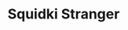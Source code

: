 ---
slug: squidki-stranger
title: Squidki Stranger
description: "Squidki Stranger is an exciting online game. Play for free directly in your browser!"
icon: /images/new_mods/Sprunki Stranger.png
url: https://wowtbc.net/sprunkin/sprunki-stranger/index.html
previewImage: /images/new_mods/Sprunki Stranger.png
type: new mods

# SEO配置
seo:
  title: "Squidki Stranger - Play Free Online Game | Fun Browser Games"
  description: "Squidki Stranger - Play this fun online game for free in your browser. No download required!"
  ogImage: "/images/new_mods/Sprunki Stranger.png"
  keywords: "squidki-stranger, online game, browser game, free game, new mods game, play online"

videoUrls:
  - https://www.youtube.com/embed/example1
  - https://www.youtube.com/embed/example2

whyPlay:
  title: "Why Play Squidki Stranger?"
  items:
    - "Immersive Gameplay: Squidki Stranger offers an engaging and immersive gaming experience that will keep you entertained for hours"
    - "Challenging Levels: Test your skills with increasingly difficult challenges and obstacles"
    - "Beautiful Graphics: Enjoy stunning visuals and smooth animations that bring the game world to life"
    - "Regular Updates: New content and features are added regularly to keep the game fresh and exciting"
    - "Free to Play: Experience all the fun without spending a penny"
    - "Community Features: Connect with other players, share strategies, and compete for high scores"
    - "Cross-Platform: Play on any device with a web browser, no downloads required"

features:
  title: "Key Features of Squidki Stranger"
  image: "/images/new_mods/Sprunki Stranger.png"
  items:
    - "Intuitive Controls: Easy to learn controls make Squidki Stranger accessible for players of all skill levels"
    - "Multiple Game Modes: Enjoy various gameplay options that provide different challenges and experiences"
    - "Character Customization: Personalize your gaming experience with unique characters and items"
    - "Achievement System: Complete special tasks to earn rewards and recognition"
    - "Leaderboards: Compete with players worldwide and see who can achieve the highest scores"

characteristics:
  title: "Game Characteristics"
  image: "/images/new_mods/Sprunki Stranger.png"
  items:
    - "Genre: New mods game with elements of strategy and skill"
    - "Difficulty: Suitable for both casual gamers and those seeking a challenge"
    - "Play Time: Quick sessions or extended gameplay, depending on your preference"
    - "Art Style: Vibrant and engaging visuals that enhance the gaming experience"
    - "Sound Design: Immersive audio that complements the gameplay perfectly"

info: "Squidki Stranger is an exciting online game that offers players a unique and engaging gaming experience. With its intuitive controls, stunning visuals, and challenging gameplay, Squidki Stranger provides hours of entertainment for players of all ages and skill levels. Whether you're looking for a quick gaming session during a break or an extended play session, Squidki Stranger delivers an immersive experience that will keep you coming back for more. The game features multiple levels of increasing difficulty, ensuring that players are constantly challenged as they progress. With regular updates adding new content and features, Squidki Stranger remains fresh and exciting, providing endless entertainment options for its growing community of players."

howToPlayIntro: "Welcome to Squidki Stranger! This guide will walk you through the basics and help you master the game. Whether you're a beginner or looking to improve your skills, these tips and instructions will enhance your gaming experience."

howToPlaySteps:
  - title: "Getting Started"
    description: "Begin your Squidki Stranger adventure by familiarizing yourself with the controls. Use your keyboard or mouse to navigate through the game interface. The tutorial will guide you through the basic mechanics and help you understand the objectives."
  - title: "Understanding the Objectives"
    description: "In Squidki Stranger, your main goal is to progress through levels by completing specific objectives. Each level presents unique challenges that require different strategies and approaches."
  - title: "Mastering the Controls"
    description: "Practice using the controls to improve your precision and reaction time. Squidki Stranger requires quick reflexes and strategic thinking to overcome obstacles and defeat opponents."
  - title: "Utilizing Power-ups"
    description: "Collect power-ups throughout the game to enhance your abilities and overcome difficult challenges. Each power-up offers unique advantages that can be crucial for success."
  - title: "Developing Strategies"
    description: "As you progress in Squidki Stranger, develop effective strategies for different scenarios. Analyze patterns, anticipate challenges, and adapt your approach to maximize your performance."

faq:
  title: "Frequently Asked Questions about Squidki Stranger"
  items:
    - question: "Is Squidki Stranger free to play?"
      answer: "Yes, Squidki Stranger is completely free to play directly in your web browser. No downloads or purchases are required to enjoy the full game experience."
    - question: "Can I play Squidki Stranger on mobile devices?"
      answer: "Yes, Squidki Stranger is optimized for both desktop and mobile play. You can enjoy the game on any device with a web browser and internet connection."
    - question: "Are there any in-game purchases?"
      answer: "While Squidki Stranger is free to play, there may be optional in-game purchases available for cosmetic items or additional features that don't affect core gameplay."
    - question: "How often is Squidki Stranger updated?"
      answer: "The developers regularly update Squidki Stranger with new content, features, and improvements based on player feedback and game performance."
    - question: "Can I play Squidki Stranger offline?"
      answer: "Currently, Squidki Stranger requires an internet connection to play as it's a browser-based online game."
    - question: "Is Squidki Stranger suitable for children?"
      answer: "Yes, Squidki Stranger is designed to be family-friendly and suitable for players of all ages."
    - question: "How do I report bugs or issues?"
      answer: "If you encounter any problems while playing Squidki Stranger, you can report them through the game's support page or contact the developers directly through their website."
    - question: "Still Have Questions?"
      answer: "If you have additional questions about Squidki Stranger that aren't covered in this FAQ, please visit our support center or contact our customer service team for assistance."
---